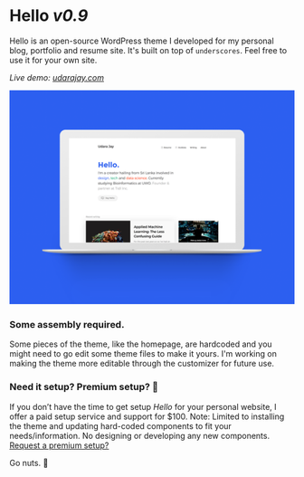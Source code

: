 Hello *v0.9*
===
Hello is an open-source WordPress theme I developed for my personal blog, portfolio and resume site. It's built on top of `underscores`. Feel free to use it for your own site.

*Live demo: [udarajay.com](https://udarajay.com)*

![Hello WordPress theme](/screenshot.png)

### Some assembly required.
Some pieces of the theme, like the homepage, are hardcoded and you might need to go edit some theme files to make it yours. I'm working on making the theme more editable through the customizer for future use.

### Need it setup? Premium setup? 💼
If you don’t have the time to get setup *Hello* for your personal website, I offer a paid setup service and support for $100. Note: Limited to installing the theme and updating hard-coded components to fit your needs/information. No designing or developing any new components.
[Request a premium setup?](https://www.paypal.me/udaraj/100usd)

Go nuts. 🖖
